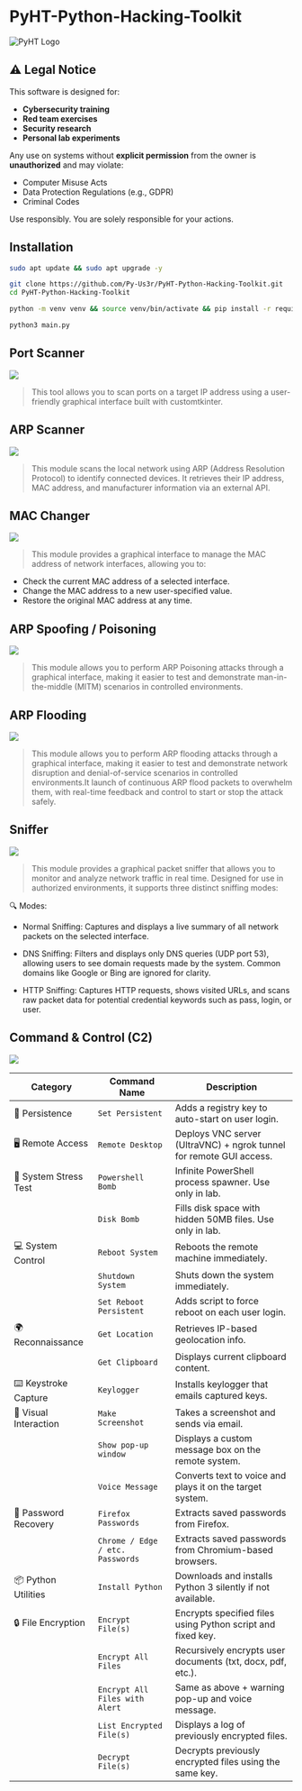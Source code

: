 # PyHT-Python-Hacking-Toolkit

![PyHT Logo](https://github.com/user-attachments/assets/bf1f9276-476e-4aab-964d-1eb864cb3676)

## ⚠️ Legal Notice

This software is designed for:
- **Cybersecurity training**
- **Red team exercises**
- **Security research**
- **Personal lab experiments**

Any use on systems without **explicit permission** from the owner is **unauthorized** and may violate:
- Computer Misuse Acts
- Data Protection Regulations (e.g., GDPR)
- Criminal Codes

Use responsibly. You are solely responsible for your actions.

## Installation 

```bash
sudo apt update && sudo apt upgrade -y
```

```bash
git clone https://github.com/Py-Us3r/PyHT-Python-Hacking-Toolkit.git
cd PyHT-Python-Hacking-Toolkit
```

```bash
python -m venv venv && source venv/bin/activate && pip install -r requirements.txt
```

```bash
python3 main.py
```

## Port Scanner

[![](https://github.com/user-attachments/assets/92c4eef2-0d6b-4b04-a6d0-fbac57f0f714)](https://youtu.be/cpU3s4uIS5k)

> This tool allows you to scan ports on a target IP address using a user-friendly graphical interface built with customtkinter.

## ARP Scanner 

[![](https://github.com/user-attachments/assets/e9fb5063-9f3d-42f9-b006-8ad39fd7a7ef)](https://youtu.be/qvrkEBCNHxM)

> This module scans the local network using ARP (Address Resolution Protocol) to identify connected devices. It retrieves their IP address, MAC address, and manufacturer information via an external API.

## MAC Changer

[![](https://github.com/user-attachments/assets/e1c4a9ad-2b6b-41eb-bc5a-11266837c6a6)](https://youtu.be/ezkysUO2GRc)

> This module provides a graphical interface to manage the MAC address of network interfaces, allowing you to:

- Check the current MAC address of a selected interface.
- Change the MAC address to a new user-specified value.
- Restore the original MAC address at any time.

## ARP Spoofing / Poisoning

[![](https://github.com/user-attachments/assets/96b397d1-44ac-4511-9e89-61cc0fe9eddc)](https://youtu.be/FkB_YGpAvvU)

> This module allows you to perform ARP Poisoning attacks through a graphical interface, making it easier to test and demonstrate man-in-the-middle (MITM) scenarios in controlled environments.

## ARP Flooding

[![](https://github.com/user-attachments/assets/f24c4e67-1380-4fca-9fea-6701ca586396)](https://youtu.be/WtSOTLevPmw)

> This module allows you to perform ARP flooding attacks through a graphical interface, making it easier to test and demonstrate network disruption and denial-of-service scenarios in controlled environments.It launch of continuous ARP flood packets to overwhelm them, with real-time feedback and control to start or stop the attack safely.

## Sniffer

[![](https://github.com/user-attachments/assets/4cfa1812-30e2-4a9a-9de1-cda2a9fc1126)](https://youtu.be/R4FjesFfFlQ)

> This module provides a graphical packet sniffer that allows you to monitor and analyze network traffic in real time. Designed for use in authorized environments, it supports three distinct sniffing modes:

🔍 Modes:

- Normal Sniffing: Captures and displays a live summary of all network packets on the selected interface.

- DNS Sniffing: Filters and displays only DNS queries (UDP port 53), allowing users to see domain requests made by the system. Common domains like Google or Bing are ignored for clarity.

- HTTP Sniffing: Captures HTTP requests, shows visited URLs, and scans raw packet data for potential credential keywords such as pass, login, or user.

## Command & Control (C2)

[![](https://github.com/user-attachments/assets/a2c4f5e6-553d-4752-ae1e-a3fec2bc09d0)]()

| Category               | Command Name                       | Description |
|------------------------|------------------------------------|-------------|
| 🧬 Persistence          | `Set Persistent`                   | Adds a registry key to auto-start on user login. |
| 🖥️ Remote Access        | `Remote Desktop`                   | Deploys VNC server (UltraVNC) + ngrok tunnel for remote GUI access. |
| 🧪 System Stress Test   | `Powershell Bomb`                  | Infinite PowerShell process spawner. Use only in lab. |
|                        | `Disk Bomb`                        | Fills disk space with hidden 50MB files. Use only in lab. |
| 💻 System Control       | `Reboot System`                    | Reboots the remote machine immediately. |
|                        | `Shutdown System`                  | Shuts down the system immediately. |
|                        | `Set Reboot Persistent`            | Adds script to force reboot on each user login. |
| 🌍 Reconnaissance       | `Get Location`                     | Retrieves IP-based geolocation info. |
|                        | `Get Clipboard`                    | Displays current clipboard content. |
| ⌨️ Keystroke Capture    | `Keylogger`                        | Installs keylogger that emails captured keys. |
| 📸 Visual Interaction   | `Make Screenshot`                  | Takes a screenshot and sends via email. |
|                        | `Show pop-up window`               | Displays a custom message box on the remote system. |
|                        | `Voice Message`                    | Converts text to voice and plays it on the target system. |
| 🔐 Password Recovery    | `Firefox Passwords`                | Extracts saved passwords from Firefox. |
|                        | `Chrome / Edge / etc. Passwords`   | Extracts saved passwords from Chromium-based browsers. |
| 📦 Python Utilities     | `Install Python`                   | Downloads and installs Python 3 silently if not available. |
| 🔒 File Encryption      | `Encrypt File(s)`                  | Encrypts specified files using Python script and fixed key. |
|                        | `Encrypt All Files`                | Recursively encrypts user documents (txt, docx, pdf, etc.). |
|                        | `Encrypt All Files with Alert`     | Same as above + warning pop-up and voice message. |
|                        | `List Encrypted File(s)`           | Displays a log of previously encrypted files. |
|                        | `Decrypt File(s)`                  | Decrypts previously encrypted files using the same key. |


